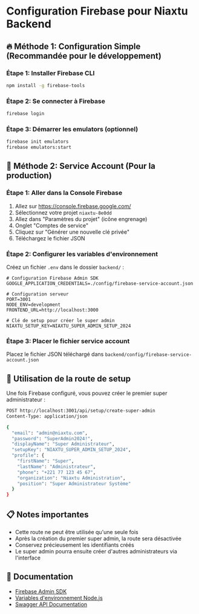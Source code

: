 # Configuration Firebase pour Niaxtu Backend

## 🔥 Méthode 1: Configuration Simple (Recommandée pour le développement)

### Étape 1: Installer Firebase CLI
```bash
npm install -g firebase-tools
```

### Étape 2: Se connecter à Firebase
```bash
firebase login
```

### Étape 3: Démarrer les emulators (optionnel)
```bash
firebase init emulators
firebase emulators:start
```

## 🔐 Méthode 2: Service Account (Pour la production)

### Étape 1: Aller dans la Console Firebase
1. Allez sur https://console.firebase.google.com/
2. Sélectionnez votre projet `niaxtu-8e0dd`
3. Allez dans "Paramètres du projet" (icône engrenage)
4. Onglet "Comptes de service"
5. Cliquez sur "Générer une nouvelle clé privée"
6. Téléchargez le fichier JSON

### Étape 2: Configurer les variables d'environnement
Créez un fichier `.env` dans le dossier `backend/` :

```env
# Configuration Firebase Admin SDK
GOOGLE_APPLICATION_CREDENTIALS=./config/firebase-service-account.json

# Configuration serveur
PORT=3001
NODE_ENV=development
FRONTEND_URL=http://localhost:3000

# Clé de setup pour créer le super admin
NIAXTU_SETUP_KEY=NIAXTU_SUPER_ADMIN_SETUP_2024
```

### Étape 3: Placer le fichier service account
Placez le fichier JSON téléchargé dans `backend/config/firebase-service-account.json`

## 🚀 Utilisation de la route de setup

Une fois Firebase configuré, vous pouvez créer le premier super administrateur :

```bash
POST http://localhost:3001/api/setup/create-super-admin
Content-Type: application/json

{
  "email": "admin@niaxtu.com",
  "password": "SuperAdmin2024!",
  "displayName": "Super Administrateur",
  "setupKey": "NIAXTU_SUPER_ADMIN_SETUP_2024",
  "profile": {
    "firstName": "Super",
    "lastName": "Administrateur",
    "phone": "+221 77 123 45 67",
    "organization": "Niaxtu Administration",
    "position": "Super Administrateur Système"
  }
}
```

## 📋 Notes importantes

- Cette route ne peut être utilisée qu'une seule fois
- Après la création du premier super admin, la route sera désactivée
- Conservez précieusement les identifiants créés
- Le super admin pourra ensuite créer d'autres administrateurs via l'interface

## 🔗 Documentation

- [Firebase Admin SDK](https://firebase.google.com/docs/admin/setup)
- [Variables d'environnement Node.js](https://nodejs.org/en/learn/command-line/how-to-read-environment-variables-from-nodejs)
- [Swagger API Documentation](http://localhost:3001/api-docs) 